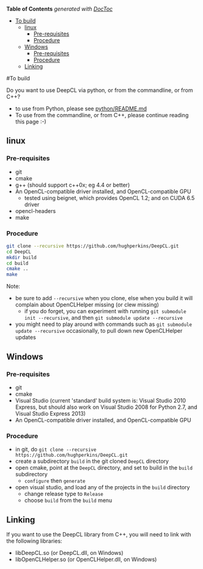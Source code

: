 <!-- START doctoc generated TOC please keep comment here to allow auto update -->
<!-- DON'T EDIT THIS SECTION, INSTEAD RE-RUN doctoc TO UPDATE -->
**Table of Contents**  *generated with [DocToc](https://github.com/thlorenz/doctoc)*

- [To build](#to-build)
  - [linux](#linux)
    - [Pre-requisites](#pre-requisites)
    - [Procedure](#procedure)
  - [Windows](#windows)
    - [Pre-requisites](#pre-requisites-1)
    - [Procedure](#procedure-1)
  - [Linking](#linking)

<!-- END doctoc generated TOC please keep comment here to allow auto update -->

#To build

Do you want to use DeepCL via python, or from the commandline, or from C++?
* to use from Python, please see [python/README.md](../python/README.md)
* To use from the commandline, or from C++, please continue reading this page :-)

## linux

### Pre-requisites

- git
- cmake
- g++ (should support c++0x; eg 4.4 or better)
- An OpenCL-compatible driver installed, and OpenCL-compatible GPU
  - tested using beignet, which provides OpenCL 1.2; and on CUDA 6.5 driver
- opencl-headers
- make 

### Procedure

```bash
git clone --recursive https://github.com/hughperkins/DeepCL.git
cd DeepCL
mkdir build
cd build
cmake ..
make
```

Note:
* be sure to add `--recursive` when you clone, else when you build it will complain about OpenCLHelper missing (or clew missing)
  * if you do forget, you can experiment with running `git submodule init --recursive`, and then `git submodule update --recursive`
* you might need to play around with commands such as `git submodule update --recursive` occasionally, to pull down new OpenCLHelper updates

## Windows

### Pre-requisites

- git
- cmake
- Visual Studio (current 'standard' build system is: Visual Studio 2010 Express, but should also work on Visual Studio 2008 for Python 2.7, and Visual Studio Express 2013)
- An OpenCL-compatible driver installed, and OpenCL-compatible GPU

### Procedure

- in git, do `git clone --recursive https://github.com/hughperkins/DeepCL.git`
- create a subdirectory `build` in the git cloned `DeepCL` directory
- open cmake, point at the `DeepCL` directory, and set to build in the `build` subdirectory
  - `configure` then `generate`
- open visual studio, and load any of the projects in the `build` directory
  - change release type to `Release`
  - choose `build` from the `build` menu

## Linking

If you want to use the DeepCL library from C++, you will need to link with the following libraries:
- libDeepCL.so (or DeepCL.dll, on Windows)
- libOpenCLHelper.so (or OpenCLHelper.dll, on Windows)

